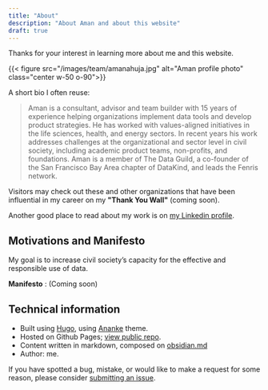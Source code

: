 ```yaml
---
title: "About"
description: "About Aman and about this website"
draft: true
---
```

Thanks for your interest in learning more about me and this website. 

{{< figure src="/images/team/amanahuja.jpg" alt="Aman profile photo" class="center w-50 o-90">}}

A short bio I often reuse: 

> Aman is a consultant, advisor and team builder with 15 years of experience helping organizations implement data tools and develop product strategies. He has worked with values-aligned initiatives in the life sciences, health, and energy sectors. In recent years his work addresses challenges at the organizational and sector level in civil society, including academic product teams, non-profits, and foundations. Aman is a member of The Data Guild, a co-founder of the San Francisco Bay Area chapter of DataKind, and leads the Fenris network.

Visitors may check out these and other organizations that have been influential in my career on my **"Thank You Wall"** (coming soon).

Another good place to read about my work is on [my Linkedin profile](https://linkedin.com/in/amanahuja). 

## Motivations and Manifesto
My goal is to increase civil society’s capacity for the effective and responsible use of data. 

**Manifesto** : (Coming soon)

## Technical information

* Built using [Hugo](https://gohugo.io), using [Ananke](https://github.com/theNewDynamic/gohugo-theme-ananke) theme.
* Hosted on Github Pages; [view public repo](https://github.com/amanahuja/amanahuja.github.io/).
* Content written in markdown, composed on [obsidian.md](https://obsidian.md/)
* Author: me. 

If you have spotted a bug, mistake, or would like to make a request for some reason, please consider [submitting an issue](https://github.com/amanahuja/amanahuja.github.io/issues).

